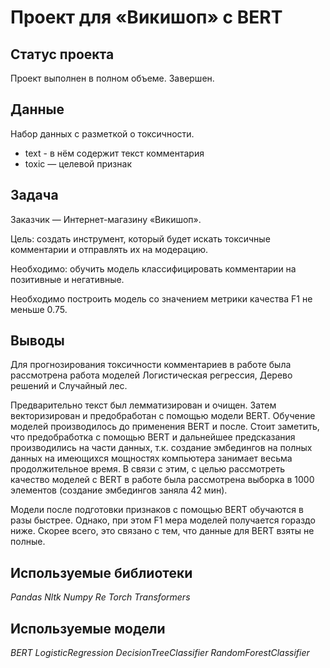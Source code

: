 # Проект для «Викишоп» с BERT

## Статус проекта
Проект выполнен в полном объеме. Завершен.

## Данные

Набор данных с разметкой о токсичности.

- text - в нём содержит текст комментария
- toxic — целевой признак

## Задача

Заказчик — Интернет-магазину «Викишоп».

Цель: создать инструмент, который будет искать токсичные комментарии и отправлять их на модерацию.

Необходимо: обучить модель классифицировать комментарии на позитивные и негативные.

Необходимо построить модель со значением метрики качества F1 не меньше 0.75.

## Выводы
Для прогнозирования токсичности комментариев в работе была рассмотрена работа моделей Логистическая регрессия, Дерево решений и Случайный лес.

Предварительно текст был лемматизирован и очищен. Затем векторизирован и предобработан с помощью модели BERT. Обучение моделей производилось до применения BERT и после.
Стоит заметить, что предобработка с помощью BERT и дальнейшее предсказания производились на части данных, т.к. создание эмбедингов на полных данных на имеющихся мощностях компьютера занимает весьма продолжительное время. В связи с этим, с целью рассмотреть качество моделей с BERT в работе была рассмотрена выборка в 1000 элементов (создание эмбедингов заняла 42 мин).

Модели после подготовки признаков с помощью BERT обучаются в разы быстрее. Однако, при этом F1 мера моделей получается гораздо ниже. Скорее всего, это связано с тем, что данные для BERT взяты не полные.

## Используемые библиотеки

*Pandas*
*Nltk*
*Numpy*
*Re*
*Torch*
*Transformers*

## Используемые модели

*BERT*
*LogisticRegression*
*DecisionTreeClassifier*
*RandomForestClassifier*